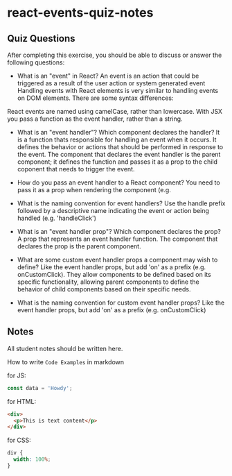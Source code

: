 # react-events-quiz-notes

## Quiz Questions

After completing this exercise, you should be able to discuss or answer the following questions:

- What is an "event" in React?
  An event is an action that could be triggered as a result of the user action or system generated event
  Handling events with React elements is very similar to handling events on DOM elements. There are some syntax differences:

React events are named using camelCase, rather than lowercase.
With JSX you pass a function as the event handler, rather than a string.

- What is an "event handler"? Which component declares the handler?
  It is a function thats responsible for handling an event when it occurs. It defines the behavior or actions that should be performed in response to the event. The component that declares the event handler is the parent component; it defines the function and passes it as a prop to the child coponent that needs to trigger the event.

- How do you pass an event handler to a React component?
  You need to pass it as a prop when rendering the component (e.g. <CustomButton onCustomClick={handleCustomClick}) />

- What is the naming convention for event handlers?
  Use the handle prefix followed by a descriptive name indicating the event or action being handled (e.g. 'handleClick')

- What is an "event handler prop"? Which component declares the prop?
  A prop that represents an event handler function. The component that declares the prop is the parent component.

- What are some custom event handler props a component may wish to define?
  Like the event handler props, but add 'on' as a prefix (e.g. onCustomClick). They allow components to be defined based on its specific functionality, allowing parent components to define the behavior of child components based on their specific needs.

- What is the naming convention for custom event handler props?
  Like the event handler props, but add 'on' as a prefix (e.g. onCustomClick)

## Notes

All student notes should be written here.

How to write `Code Examples` in markdown

for JS:

```javascript
const data = 'Howdy';
```

for HTML:

```html
<div>
  <p>This is text content</p>
</div>
```

for CSS:

```css
div {
  width: 100%;
}
```
